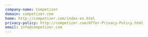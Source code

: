 ```yaml
---
company-name: Competizer
domain: competizer.com
home: http://competizer.com/index-en.html
privacy-policy: http://competizer.com/Offer-Privacy-Policy.html
email: info@competizer.com
---
```




